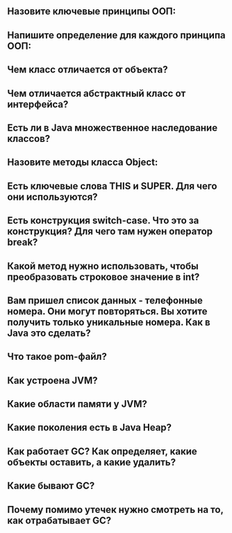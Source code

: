 ## Назовите ключевые принципы ООП:
## Напишите определение для каждого принципа ООП:
## Чем класс отличается от объекта?
## Чем отличается абстрактный класс от интерфейса?
## Есть ли в Java множественное наследование классов?
## Назовите методы класса Object:
## Есть ключевые слова THIS и SUPER. Для чего они используются?
## Есть конструкция switch-case. Что это за конструкция? Для чего там нужен оператор break?
## Какой метод нужно использовать, чтобы преобразовать строковое значение в int?
## Вам пришел список данных - телефонные номера. Они могут повторяться. Вы хотите получить только уникальные номера. Как в Java это сделать?
## Что такое pom-файл?
## Как устроена JVM?
## Какие области памяти у JVM?
## Какие поколения есть в Java Heap?
## Как работает GC? Как определяет, какие объекты оставить, а какие удалить?
## Какие бывают GC?
## Почему помимо утечек нужно смотреть на то, как отрабатывает GC?
